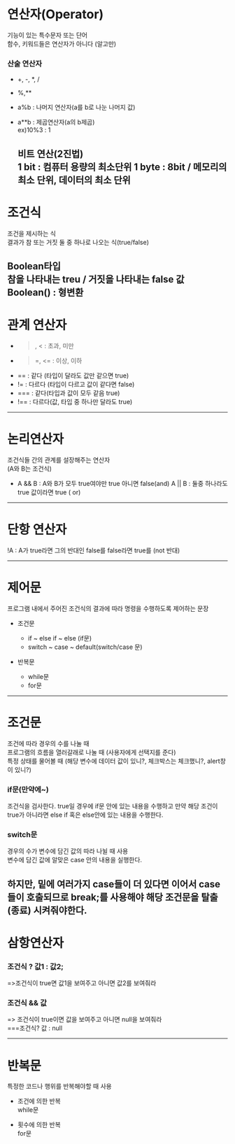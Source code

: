 # 연산자(Operator)
기능이 있는 특수문자 또는 단어   
함수, 키워드들은 연산자가 아니다 (알고만)

### 산술 연산자
- +, -, *, /
- %,**

- a%b : 나머지 연산자(a를 b로 나눈 나머지 값)
- a**b : 제곱연산자(a의 b제곱)   
  ex)10%3 : 1

  비트 연산(2진법)   
  1 bit : 컴퓨터 용량의 최소단위
  1 byte : 8bit / 메모리의 최소 단위, 데이터의 최소 단위
  ---

# 조건식
조건을 제시하는 식   
결과가 참 또는 거짓 둘 중 하나로 나오는 식(true/false)

Boolean타입   
  참을 나타내는 treu / 거짓을 나타내는 false 값   
  Boolean() : 형변환
---

# 관계 연산자
- >, < : 초과, 미만   
- >=, <= : 이상, 이하   
- == : 같다 (타입이 달라도 값만 같으면 true)
- != : 다르다 (타입이 다르고 값이 같다면 false)
- === : 같다(타입과 값이 모두 같음 true)
- !== : 다르다(값, 타입 중 하나만 달라도 true)

---
# 논리연산자
조건식들 간의 관계를 설장해주는 연산자   
(A와 B는 조건식)   
- A && B : A와 B가 모두 true여야만 true 아니면 false(and)
A || B : 둘중 하나라도 true 값이라면 true ( or)

--- 
# 단항 연산자
!A : A가 true라면 그의 반대인 false를 false라면 true를 (not 반대)

---
# 제어문
프로그램 내에서 주어진 조건식의 결과에 따라 명령을 수행하도록 제어하는 문장

- 조건문   
  + if ~ else if ~ else (if문)   
  + switch ~ case ~ default(switch/case 문)

- 반복문   
  + while문   
  + for문

---
# 조건문
조건에 따라 경우의 수를 나눌 때   
프로그램의 흐름을 열러갈래로 나눌 때 (사용자에게 선택지를 준다)   
특정 상태를 물어볼 때 (해당 변수에 데이터 값이 있니?, 체크박스는 체크했니?, alert창이 있니?)

### if문(만약에~)
조건식을 검사한다. true일 경우에 if문 안에 있는 내용을 수행하고 만약 해당 조건이true가 아니라면 else if 혹은 else안에 있는 내용을 수행한다.

### switch문
경우의 수가 변수에 담긴 값의 따라 나뉠 때 사용   
변수에 담긴 값에 알맞은 case 안의 내용을 실행한다.

하지만, 밑에 여러가지 case들이 더 있다면 이어서 case들이 호출되므로 break;를 사용해야 해당 조건문을 탈출(종료) 시켜줘야한다.
--- 

# 삼항연산자
### 조건식 ? 값1 : 값2;
=>조건식이 true면 값1을 보여주고 아니면 값2를 보여줘라

### 조건식 && 값   
=> 조건식이 true이면 값을 보여주고 아니면 null을 보여줘라   
===조건식? 값 : null

--- 
# 반복문
특정한 코드나 행위를 반복해야할 때 사용

- 조건에 의한 반복   
  while문

- 횟수에 의한 반복   
  for문
